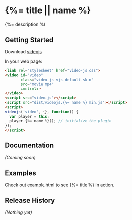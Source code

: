 # {%= title || name %}

{%= description %}

## Getting Started
Download [videojs](http://www.videojs.com/)

In your web page:

```html
<link rel="stylesheet" href="video-js.css">
<video id="video"
       class="video-js vjs-default-skin"
       src="movie.mp4"
       controls>
</video>
<script src="video.js"></script>
<script src="dist/videojs.{%= name %}.min.js"></script>
<script>
videojs('video', {}, function() {
  var player = this;
  player.{%= name %}(); // initialize the plugin
});
</script>
```

## Documentation
_(Coming soon)_

## Examples
Check out example.html to see {%= title %} in action.

## Release History
_(Nothing yet)_
